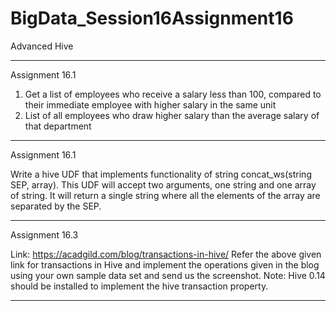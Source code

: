 # BigData_Session16Assignment16
Advanced Hive

--------------------------------------------------------------------------------------------------------------------------------------

Assignment 16.1

1. Get a list of employees who receive a salary less than 100, compared to their immediate employee with higher salary in the same unit
2. List of all employees who draw higher salary than the average salary of that department

--------------------------------------------------------------------------------------------------------------------------------------

Assignment 16.1

Write a hive UDF that implements functionality of string concat_ws(string SEP, array<string>).
This UDF will accept two arguments, one string and one array of string.
It will return a single string where all the elements of the array are separated by the SEP.

--------------------------------------------------------------------------------------------------------------------------------------

Assignment 16.3

Link: https://acadgild.com/blog/transactions-in-hive/
Refer the above given link for transactions in Hive and implement the operations given in the blog using
your own sample data set and send us the screenshot.
Note: Hive 0.14 should be installed to implement the hive transaction property.

--------------------------------------------------------------------------------------------------------------------------------------
